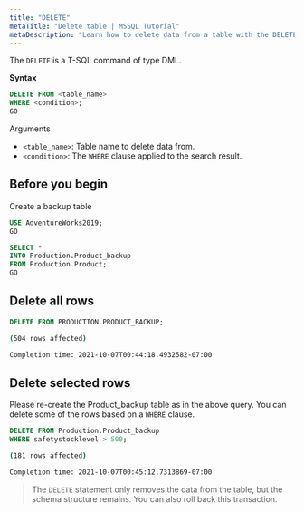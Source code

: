 ```yaml
---
title: "DELETE"
metaTitle: "Delete table | MSSQL Tutorial"
metaDescription: "Learn how to delete data from a table with the DELETE command"
---
```


The `DELETE` is a T-SQL command of type DML.

**Syntax**

```SQL
DELETE FROM <table_name>
WHERE <condition>;
GO
```

Arguments

* `<table_name>`: Table name to delete data from.
* `<condition>`: The `WHERE` clause applied to the search result.

## Before you begin

Create a backup table

```SQL
USE AdventureWorks2019;
GO

SELECT *  
INTO Production.Product_backup 
FROM Production.Product;
GO 
```

## Delete all rows

```SQL
DELETE FROM PRODUCTION.PRODUCT_BACKUP;
```

```bash
(504 rows affected)

Completion time: 2021-10-07T00:44:18.4932582-07:00
```

## Delete selected rows

Please re-create the Product_backup table as in the above query.
You can delete some of the rows based on a `WHERE` clause.

```SQL
DELETE FROM Production.Product_backup 
WHERE safetystocklevel > 500;
```

```bash
(181 rows affected)

Completion time: 2021-10-07T00:45:12.7313869-07:00
```

> The `DELETE` statement only removes the data from the table, but the schema structure remains.
You can also roll back this transaction.
